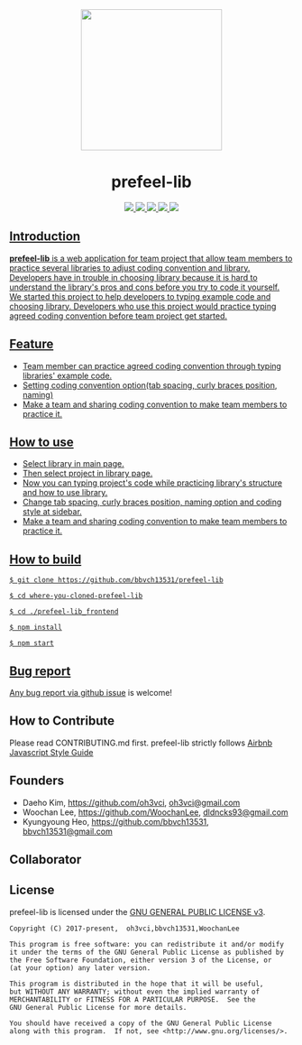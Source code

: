 <div align="middle">
<img src="https://www.dropbox.com/s/hxisnnhvfxhzd2u/prefeel-lib_logo.png?raw=1" height="250px" >
</div>

<h1 align="center">prefeel-lib</h1>

<p align="center">
	<a href="https://github.com/bbvch13531/prefeel-lib/blob/master/LICENSE"><img src="https://img.shields.io/badge/license-GPL%20v3-green.svg">
	<a href="https://travis-ci.org/bbvch13531/prefeel-lib"><img src="https://travis-ci.org/bbvch13531/prefeel-lib.svg?branch=master">
	<a href="https://www.npmjs.com/"><img src="https://img.shields.io/npm/v/npm.svg">
	<a href="https://www.npmjs.com/"><img src="https://img.shields.io/badge/node->=8-brightgreen.svg">
	<a href="https://github.com/bbvch13531/prefeel-lib"><img src="https://img.shields.io/badge/release-v0.0.1-brightgreen.svg">
</p>

##  Introduction
 **prefeel-lib** is a web application for team project that allow team members to practice several libraries to adjust coding convention and library.  
Developers have in trouble in choosing library because it is hard to understand the library's pros and cons before you try to code it yourself. We started this project to help developers to typing example code and choosing library. Developers who use this project would practice typing agreed coding convention before team project get started.

## Feature
- Team member can practice agreed coding convention through typing libraries' example code. 
- Setting coding convention option(tab spacing, curly braces position, naming)
- Make a team and sharing coding convention to make team members to practice it.

## How to use
- Select library in main page.
- Then select project in library page.
- Now you can typing project's code while practicing library's structure and how to use library.
- Change tab spacing, curly braces position, naming option and coding style at sidebar.
- Make a team and sharing coding convention to make team members to practice it.

## How to build
```
$ git clone https://github.com/bbvch13531/prefeel-lib

$ cd where-you-cloned-prefeel-lib

$ cd ./prefeel-lib_frontend

$ npm install

$ npm start
```
## Bug report
Any bug report via [github issue](https://github.com/bbvch13531/prefeel-lib/issues) is welcome!

##  How to Contribute
Please read CONTRIBUTING.md first.
prefeel-lib strictly follows [Airbnb Javascript Style Guide](https://github.com/airbnb/javascript)

## Founders
- Daeho Kim, https://github.com/oh3vci, oh3vci@gmail.com
- Woochan Lee, https://github.com/WoochanLee, dldncks93@gmail.com
- Kyungyoung Heo, https://github.com/bbvch13531, bbvch13531@gmail.com

## Collaborator

## License
prefeel-lib is licensed under the [GNU GENERAL PUBLIC LICENSE v3](https://github.com/bbvch13531/prefeel-lib/blob/master/LICENSE).
```
Copyright (C) 2017-present,  oh3vci,bbvch13531,WoochanLee

This program is free software: you can redistribute it and/or modify
it under the terms of the GNU General Public License as published by
the Free Software Foundation, either version 3 of the License, or
(at your option) any later version.

This program is distributed in the hope that it will be useful,
but WITHOUT ANY WARRANTY; without even the implied warranty of
MERCHANTABILITY or FITNESS FOR A PARTICULAR PURPOSE.  See the
GNU General Public License for more details.

You should have received a copy of the GNU General Public License
along with this program.  If not, see <http://www.gnu.org/licenses/>.
```
